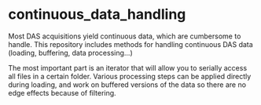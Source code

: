 # continuous_data_handling

Most DAS acquisitions yield continuous data, which are cumbersome to handle. This repository includes methods for handling continuous DAS data (loading, buffering, data processing...)

The most important part is an iterator that will allow you to serially access all files in a certain folder. Various processing steps can be applied directly during loading, and work on buffered versions of the data so there are no edge effects because of filtering. 
